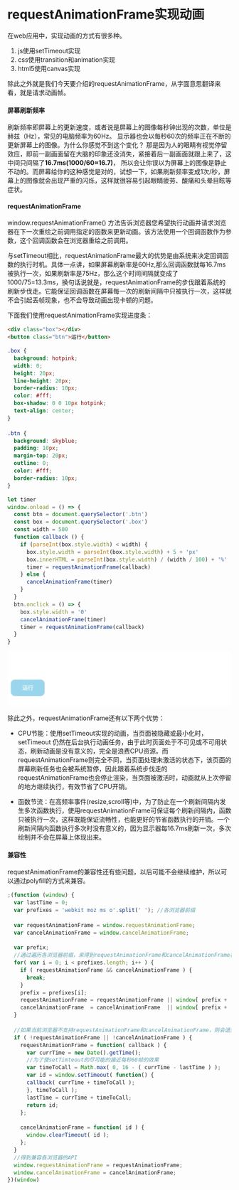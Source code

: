 # requestAnimationFrame实现动画

在web应用中，实现动画的方式有很多种。

1. js使用setTimeout实现
2. css使用transition和animation实现
3. html5使用canvas实现

除此之外就是我们今天要介绍的requestAnimationFrame，从字面意思翻译来看，就是请求动画帧。

#### **屏幕刷新频率**

刷新频率即屏幕上的更新速度，或者说是屏幕上的图像每秒钟出现的次数，单位是赫兹（Hz），常见的电脑频率为60Hz。
显示器也会以每秒60次的频率正在不断的更新屏幕上的图像。为什么你感觉不到这个变化？ 那是因为人的眼睛有视觉停留效应，即前一副画面留在大脑的印象还没消失，紧接着后一副画面就跟上来了，这中间只间隔了**16.7ms(1000/60≈16.7)**， 所以会让你误以为屏幕上的图像是静止不动的。而屏幕给你的这种感觉是对的，试想一下，如果刷新频率变成1次/秒，屏幕上的图像就会出现严重的闪烁，这样就很容易引起眼睛疲劳、酸痛和头晕目眩等症状。


#### **requestAnimationFrame**

window.requestAnimationFrame() 方法告诉浏览器您希望执行动画并请求浏览器在下一次重绘之前调用指定的函数来更新动画。该方法使用一个回调函数作为参数，这个回调函数会在浏览器重绘之前调用。


与setTimeout相比，requestAnimationFrame最大的优势是由系统来决定回调函数的执行时机。具体一点讲，如果屏幕刷新率是60Hz,那么回调函数就每16.7ms被执行一次，如果刷新率是75Hz，那么这个时间间隔就变成了1000/75=13.3ms，换句话说就是，requestAnimationFrame的步伐跟着系统的刷新步伐走。它能保证回调函数在屏幕每一次的刷新间隔中只被执行一次，这样就不会引起丢帧现象，也不会导致动画出现卡顿的问题。

下面我们使用requestAnimationFrame实现进度条：

```html
<div class="box"></div>
<button class="btn">运行</button>
```


```css
.box {
  background: hotpink;
  width: 0;
  height: 20px;
  line-height: 20px;
  border-radius: 10px;
  color: #fff;
  box-shadow: 0 0 10px hotpink;
  text-align: center;
}

.btn {
  background: skyblue;
  padding: 10px;
  margin-top: 20px;
  outline: 0;
  color: #fff;
  border-radius: 10px;
}
```
```js
let timer
window.onload = () => {
  const btn = document.querySelector('.btn')
  const box = document.querySelector('.box')
  const width = 500
  function callback () {
    if (parseInt(box.style.width) < width) {
      box.style.width = parseInt(box.style.width) + 5 + 'px'
      box.innerHTML = parseInt(box.style.width) / (width / 100) + '%'
      timer = requestAnimationFrame(callback)
    } else {
      cancelAnimationFrame(timer)
    }
  }
  btn.onclick = () => {
    box.style.width = '0'
    cancelAnimationFrame(timer)
    timer = requestAnimationFrame(callback)
  }
}
```

![](../imgs/requestAnimation.gif)

除此之外，requestAnimationFrame还有以下两个优势：
- CPU节能：使用setTimeout实现的动画，当页面被隐藏或最小化时，setTimeout 仍然在后台执行动画任务，由于此时页面处于不可见或不可用状态，刷新动画是没有意义的，完全是浪费CPU资源。而requestAnimationFrame则完全不同，当页面处理未激活的状态下，该页面的屏幕刷新任务也会被系统暂停，因此跟着系统步伐走的requestAnimationFrame也会停止渲染，当页面被激活时，动画就从上次停留的地方继续执行，有效节省了CPU开销。

- 函数节流：在高频率事件(resize,scroll等)中，为了防止在一个刷新间隔内发生多次函数执行，使用requestAnimationFrame可保证每个刷新间隔内，函数只被执行一次，这样既能保证流畅性，也能更好的节省函数执行的开销。一个刷新间隔内函数执行多次时没有意义的，因为显示器每16.7ms刷新一次，多次绘制并不会在屏幕上体现出来。

#### **兼容性**
requestAnimationFrame的兼容性还有些问题，以后可能不会继续维护，所以可以通过polyfill的方式来兼容。
```js
;(function (window) {
  var lastTime = 0;
  var prefixes = 'webkit moz ms o'.split(' '); //各浏览器前缀

  var requestAnimationFrame = window.requestAnimationFrame;
  var cancelAnimationFrame = window.cancelAnimationFrame;

  var prefix;
  //通过遍历各浏览器前缀，来得到requestAnimationFrame和cancelAnimationFrame在当前浏览器的实现形式
  for( var i = 0; i < prefixes.length; i++ ) {
    if ( requestAnimationFrame && cancelAnimationFrame ) {
      break;
    }
    prefix = prefixes[i];
    requestAnimationFrame = requestAnimationFrame || window[ prefix + 'RequestAnimationFrame' ];
    cancelAnimationFrame  = cancelAnimationFrame  || window[ prefix + 'CancelAnimationFrame' ] || window[ prefix + 'CancelRequestAnimationFrame' ];
  }

  //如果当前浏览器不支持requestAnimationFrame和cancelAnimationFrame，则会退到setTimeout
  if ( !requestAnimationFrame || !cancelAnimationFrame ) {
    requestAnimationFrame = function( callback ) {
      var currTime = new Date().getTime();
      //为了使setTimteout的尽可能的接近每秒60帧的效果
      var timeToCall = Math.max( 0, 16 - ( currTime - lastTime ) ); 
      var id = window.setTimeout( function() {
      callback( currTime + timeToCall );
      }, timeToCall );
      lastTime = currTime + timeToCall;
      return id;
    };
    
    cancelAnimationFrame = function( id ) {
      window.clearTimeout( id );
    };
  }
  //得到兼容各浏览器的API
  window.requestAnimationFrame = requestAnimationFrame; 
  window.cancelAnimationFrame = cancelAnimationFrame;
})(window)
```

